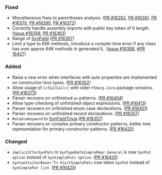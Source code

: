 ### Fixed

* Miscellaneous fixes to parentheses analysis. ([PR #16262](https://github.com/dotnet/fsharp/pull/16262), [PR #16391](https://github.com/dotnet/fsharp/pull/16391), [PR #16370](https://github.com/dotnet/fsharp/pull/16370), [PR #16395](https://github.com/dotnet/fsharp/pull/16395), [PR #16372](https://github.com/dotnet/fsharp/pull/16372))
* Correctly handle assembly imports with public key token of 0 length. ([Issue #16359](https://github.com/dotnet/fsharp/issues/16359), [PR #16363](https://github.com/dotnet/fsharp/pull/16363))
* Range of [SynField](../reference/fsharp-compiler-syntax-synfield.html) ([PR #16357](https://github.com/dotnet/fsharp/pull/16357))
* Limit a type to 65K methods, introduce a compile-time error if any class has over approx 64K methods in generated IL. ([Issue #16398](https://github.com/dotnet/fsharp/issues/16398), [#PR 16427](https://github.com/dotnet/fsharp/pull/16427))

### Added
* Raise a new error when interfaces with auto properties are implemented on constructor-less types. ([PR #16352](https://github.com/dotnet/fsharp/pull/16352))
* Allow usage of `[<TailCall>]` with older `FSharp.Core` package versions. ([PR #16373](https://github.com/dotnet/fsharp/pull/16373))
* Parser recovers on unfinished `as` patterns. ([PR #16404](https://github.com/dotnet/fsharp/pull/16404))
* Allow type-checking of unfinished object expressions. ([PR #16413](https://github.com/dotnet/fsharp/pull/16413))
* Parser recovers on unfinished enum case declarations. ([PR #16401](https://github.com/dotnet/fsharp/pull/16401))
* Parser recovers on unfinished record declarations. ([PR #16357](https://github.com/dotnet/fsharp/pull/16357))
* `MutableKeyword` to [SynFieldTrivia](../reference/fsharp-compiler-syntaxtrivia-synfieldtrivia.html) ([PR #16357](https://github.com/dotnet/fsharp/pull/16357))
* Parser recovers on complex primary constructor patterns, better tree representation for primary constructor patterns. ([PR #16425](https://github.com/dotnet/fsharp/pull/16425))

### Changed
* `implicitCtorSynPats` in `SynTypeDefnSimpleRepr.General` is now `SynPat option` instead of `SynSimplePats option`. ([PR #16425](https://github.com/dotnet/fsharp/pull/16425))
* `SyntaxVisitorBase<'T>.VisitSimplePats` now takes `SynPat` instead of `SynSimplePat list`. ([PR #16425](https://github.com/dotnet/fsharp/pull/16425))